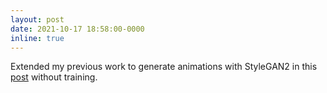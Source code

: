 ```yaml
---
layout: post
date: 2021-10-17 18:58:00-0000
inline: true
---
```


Extended my previous work to generate animations with StyleGAN2 in this <a href="{{ site.baseurl }}/blog/2021/animation/">post</a> without training.